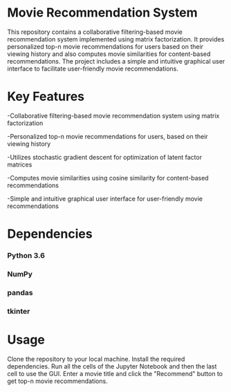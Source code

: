 # Movie Recommendation System
This repository contains a collaborative filtering-based movie recommendation system implemented using matrix factorization. It provides personalized top-n movie recommendations for users based on their viewing history and also computes movie similarities for content-based recommendations. The project includes a simple and intuitive graphical user interface to facilitate user-friendly movie recommendations.

# Key Features
-Collaborative filtering-based movie recommendation system using matrix factorization  

-Personalized top-n movie recommendations for users, based on their viewing history  

-Utilizes stochastic gradient descent for optimization of latent factor matrices  

-Computes movie similarities using cosine similarity for content-based recommendations  

-Simple and intuitive graphical user interface for user-friendly movie recommendations  

# Dependencies
### **Python 3.6**  

### **NumPy**  

### **pandas**  

### **tkinter** 

# Usage
Clone the repository to your local machine.
Install the required dependencies.
Run all the cells of the Jupyter Notebook and then the last cell to use the GUI.
Enter a movie title and click the "Recommend" button to get top-n movie recommendations.

